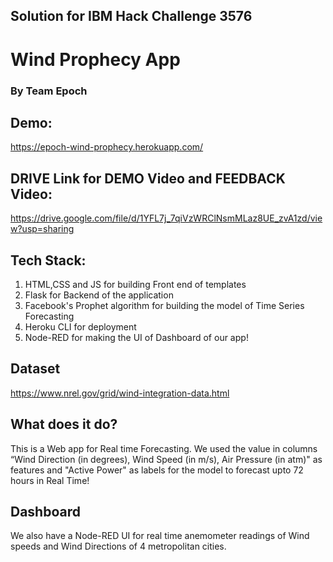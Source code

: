 ## Solution for IBM Hack Challenge 3576

# Wind Prophecy App
### **By Team Epoch**

## Demo:
https://epoch-wind-prophecy.herokuapp.com/

## DRIVE Link for DEMO Video and FEEDBACK Video:
https://drive.google.com/file/d/1YFL7j_7qiVzWRClNsmMLaz8UE_zvA1zd/view?usp=sharing

## Tech Stack:
1. HTML,CSS and JS for building Front end of templates
2. Flask for Backend of the application
3. Facebook's Prophet algorithm for building the model of Time Series Forecasting
4. Heroku CLI for deployment  
5. Node-RED for making the UI of Dashboard of our app!

## Dataset
https://www.nrel.gov/grid/wind-integration-data.html

## What does it do?
This is a Web app for Real time Forecasting. We used the value in columns  “Wind Direction (in degrees), Wind Speed (in m/s), Air Pressure (in atm)" as features and "Active Power" as labels for the model to forecast upto 72 hours in Real Time!

## Dashboard
We also have a Node-RED UI for real time anemometer readings of Wind speeds and Wind Directions of 4 metropolitan cities.
